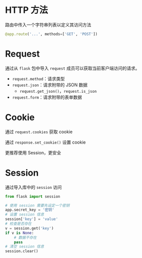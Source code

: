 # HTTP 方法

路由中传入一个字符串列表以定义其访问方法

```python
@app.route('...', methods=['GET', 'POST'])
```

# Request

通过从 `flask` 包中导入 `request` 成员可以获取当前客户端访问的请求。
- `request.method`：请求类型
- `request.json`：请求附带的 JSON 数据
	- `request.get_json()`，`request.is_json`
- `request.form`：请求附带的表单数据

# Cookie

通过 `request.cookies` 获取 cookie

通过 `response.set_cookie()` 设置 cookie

更推荐使用 Session，更安全

# Session

通过导入库中的 `session` 访问

```python
from flask import session

# 使用 session 需要先设定一个密钥
app.secret_key = '密钥'
# 设置 session 信息
session['key'] = 'value'
# 检查是否存在
v = session.get('key')
if v is None:
    # 数据不存在
    pass
# 清空 session 信息
session.clear()
```
